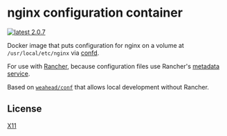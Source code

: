 # nginx configuration container

[![latest 2.0.7](https://img.shields.io/badge/latest-2.0.7-green.svg)](https://github.com/weahead/docker-nginx-conf/releases/tag/v2.0.7)

Docker image that puts configuration for nginx on a volume at
`/usr/local/etc/nginx` via [confd](https://github.com/kelseyhightower/confd).

For use with [Rancher](http://rancher.com/), because configuration files use
Rancher's [metadata service](http://docs.rancher.com/rancher/rancher-services/metadata-service/).

Based on [`weahead/conf`](https://github.com/weahead/docker-conf) that allows 
local development without Rancher.


## License

[X11](LICENSE)
